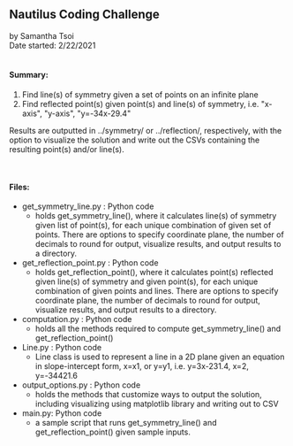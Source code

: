 ## Nautilus Coding Challenge <br />
by Samantha Tsoi <br />
Date started: 2/22/2021 <br/>
<br />


#### Summary: <br />
1. Find line(s) of symmetry given a set of points on an infinite plane
2. Find reflected point(s) given point(s) and line(s) of symmetry, i.e. "x-axis", "y-axis", "y=-34x-29.4"

Results are outputted in ../symmetry/ or ../reflection/, respectively, with the option to visualize the solution and write out the CSVs containing the resulting point(s) and/or line(s).
<br />


<br />

#### Files: <br />
- get_symmetry_line.py : Python code
  + holds get_symmetry_line(), where it calculates line(s) of symmetry given list of point(s), for each unique combination of given set of points. There are options to specify coordinate plane, the number of decimals to round for output, visualize results, and output results to a directory.
- get_reflection_point.py : Python code
  + holds get_reflection_point(), where it calculates point(s) reflected given line(s) of symmetry and given point(s), for each unique combination of given points and lines. There are options to specify coordinate plane, the number of decimals to round for output, visualize results, and output results to a directory.
- computation.py : Python code
  + holds all the methods required to compute get_symmetry_line() and get_reflection_point()
- Line.py : Python code
  + Line class is used to represent a line in a 2D plane given an equation in slope-intercept form, x=x1, or y=y1, i.e. y=3x-231.4, x=2, y=-34421.6
- output_options.py : Python code
  + holds the methods that customize ways to output the solution, including visualizing using matplotlib library and writing out to CSV
- main.py: Python code
  + a sample script that runs get_symmetry_line() and get_reflection_point() given sample inputs.

<br />
<br />
